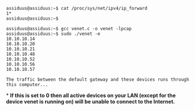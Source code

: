 ~~~
assiduus@assiduus:~$ cat /proc/sys/net/ipv4/ip_forward
1*
assiduus@assiduus:~$
~~~
~~~
assiduus@assiduus:~$ gcc venet.c -o venet -lpcap
assiduus@assiduus:~$ sudo ./venet -e
10.10.10.14
10.10.10.20
10.10.10.21
10.10.10.48
10.10.10.52
10.10.10.56
10.10.10.57

The traffic between the default gateway and these devices runs through this computer...
~~~

\* **If this is set to 0 then all active devices on your LAN (except for the device venet is running on) will be unable to connect to the Internet.**
